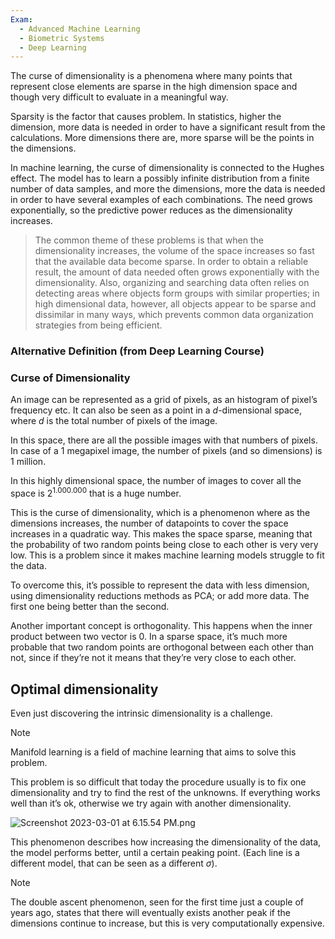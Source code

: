 ```yaml
---
Exam:
  - Advanced Machine Learning
  - Biometric Systems
  - Deep Learning
---
```

The curse of dimensionality is a phenomena where many points that represent close elements are sparse in the high dimension space and though very difficult to evaluate in a meaningful way.

Sparsity is the factor that causes problem. In statistics, higher the dimension, more data is needed in order to have a significant result from the calculations. More dimensions there are, more sparse will be the points in the dimensions.

In machine learning, the curse of dimensionality is connected to the Hughes effect. The model has to learn a possibly infinite distribution from a finite number of data samples, and more the dimensions, more the data is needed in order to have several examples of each combinations. The need grows exponentially, so the predictive power reduces as the dimensionality increases.

> The common theme of these problems is that when the dimensionality increases, the volume of the space increases so fast that the available data become sparse. In order to obtain a reliable result, the amount of data needed often grows exponentially with the dimensionality. Also, organizing and searching data often relies on detecting areas where objects form groups with similar properties; in high dimensional data, however, all objects appear to be sparse and dissimilar in many ways, which prevents common data organization strategies from being efficient.

### Alternative Definition (from Deep Learning Course)
### Curse of Dimensionality

An image can be represented as a grid of pixels, as an histogram of pixel’s frequency etc. It can also be seen as a point in a $d$-dimensional space, where $d$ is the total number of pixels of the image.

In this space, there are all the possible images with that numbers of pixels. In case of a $1$ megapixel image, the number of pixels (and so dimensions) is $1$ million.

In this highly dimensional space, the number of images to cover all the space is $2^{1.000.000}$ that is a huge number.

This is the curse of dimensionality, which is a phenomenon where as the dimensions increases, the number of datapoints to cover the space increases in a quadratic way. This makes the space sparse, meaning that the probability of two random points being close to each other is very very low. This is a problem since it makes machine learning models struggle to fit the data.

To overcome this, it’s possible to represent the data with less dimension, using dimensionality reductions methods as PCA; or add more data. The first one being better than the second.

Another important concept is orthogonality. This happens when the inner product between two vector is $0$. In a sparse space, it’s much more probable that two random points are orthogonal between each other than not, since if they’re not it means that they’re very close to each other.
## Optimal dimensionality

Even just discovering the intrinsic dimensionality is a challenge.

>[!Note]
Manifold learning is a field of machine learning that aims to solve this problem.

This problem is so difficult that today the procedure usually is to fix one dimensionality and try to find the rest of the unknowns. If everything works well than it’s ok, otherwise we try again with another dimensionality.

![Screenshot 2023-03-01 at 6.15.54 PM.png](Screenshot_2023-03-01_at_6.15.54_PM.png)

This phenomenon describes how increasing the dimensionality of the data, the model performs better, until a certain peaking point. (Each line is a different model, that can be seen as a different $\sigma$).

> [!Note]
The double ascent phenomenon, seen for the first time just a couple of years ago, states that there will eventually exists another peak if the dimensions continue to increase, but this is very computationally expensive.
